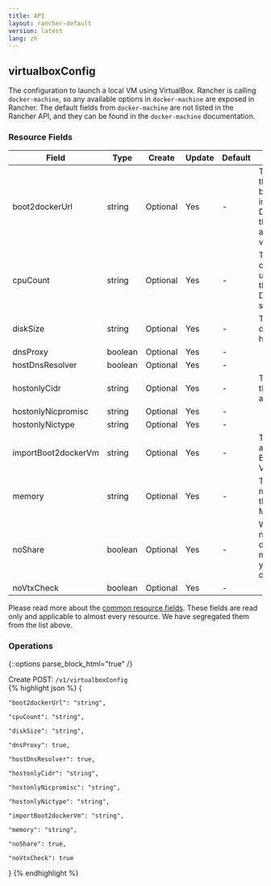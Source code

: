 ```yaml
---
title: API
layout: rancher-default
version: latest
lang: zh
---
```


## virtualboxConfig

The configuration to launch a local VM using VirtualBox. Rancher is calling `docker-machine`, so any available options in `docker-machine` are exposed in Rancher. The default fields from `docker-machine` are not listed in the Rancher API, and they can be found in the `docker-machine` documentation.

### Resource Fields

Field | Type | Create | Update | Default | Notes
---|---|---|---|---|---
boot2dockerUrl | string | Optional | Yes | - | The URL of the boot2docker image. Defaults to the latest available version
cpuCount | string | Optional | Yes | - | The number of CPUs to use to create the VM. Defaults to single CPU
diskSize | string | Optional | Yes | - | The size of disk for the host in MB
dnsProxy | boolean | Optional | Yes | - | 
hostDnsResolver | boolean | Optional | Yes | - | 
hostonlyCidr | string | Optional | Yes | - | The CIDR of the host only adapter
hostonlyNicpromisc | string | Optional | Yes | - | 
hostonlyNictype | string | Optional | Yes | - | 
importBoot2dockerVm | string | Optional | Yes | - | The name of a Boot2Docker VM to import
memory | string | Optional | Yes | - | The size of memory for the host in MB
noShare | boolean | Optional | Yes | - | Whether or not to disable the mount of your home directory
noVtxCheck | boolean | Optional | Yes | - | 


Please read more about the [common resource fields]({{site.baseurl}}/rancher/{{page.version}}/{{page.lang}}/api/common/). 
These fields are read only and applicable to almost every resource. We have segregated them from the list above.


### Operations
{::options parse_block_html="true" /}



<div class="action">
<span class="header">
Create
<span class="headerright">POST:  <code>/v1/virtualboxConfig</code></span></span>
<div class="action-contents">
{% highlight json %} 
{

	"boot2dockerUrl": "string",

	"cpuCount": "string",

	"diskSize": "string",

	"dnsProxy": true,

	"hostDnsResolver": true,

	"hostonlyCidr": "string",

	"hostonlyNicpromisc": "string",

	"hostonlyNictype": "string",

	"importBoot2dockerVm": "string",

	"memory": "string",

	"noShare": true,

	"noVtxCheck": true

} 
{% endhighlight %}
</div>
</div>










